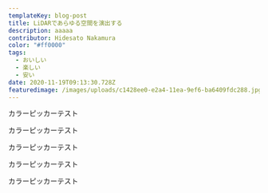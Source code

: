 ```yaml
---
templateKey: blog-post
title: LiDARであらゆる空間を演出する
description: aaaaa
contributor: Hidesato Nakamura
color: "#ff0000"
tags:
  - おいしい
  - 楽しい
  - 安い
date: 2020-11-19T09:13:30.728Z
featuredimage: /images/uploads/c1428ee0-e2a4-11ea-9ef6-ba6409fdc288.jpg
---
```


カラーピッカーテスト

カラーピッカーテスト

カラーピッカーテスト

カラーピッカーテスト

カラーピッカーテスト
